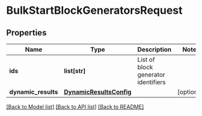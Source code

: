 # BulkStartBlockGeneratorsRequest

## Properties
Name | Type | Description | Notes
------------ | ------------- | ------------- | -------------
**ids** | **list[str]** | List of block generator identifiers | 
**dynamic_results** | [**DynamicResultsConfig**](DynamicResultsConfig.md) |  | [optional] 

[[Back to Model list]](../README.md#documentation-for-models) [[Back to API list]](../README.md#documentation-for-api-endpoints) [[Back to README]](../README.md)



